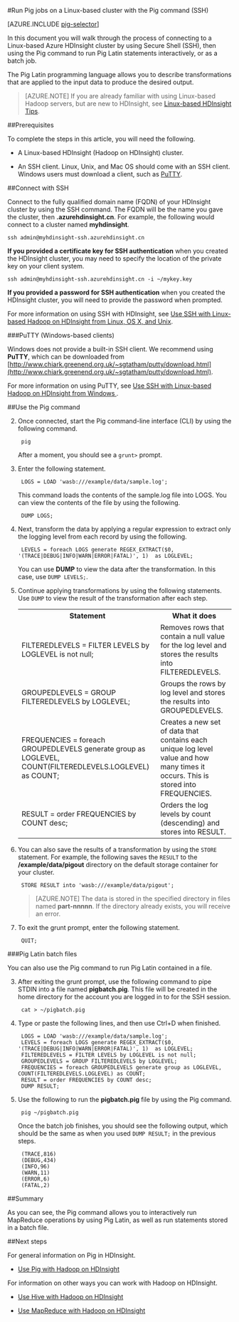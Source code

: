 <!-- not suitable for Mooncake -->

<properties
   pageTitle="Use Hadoop Pig with SSH on an HDInsight cluster | Windows Azure"
   description="Learn how connect to a Linux-based Hadoop cluster with SSH, and then use the Pig command to run Pig Latin statements interactively, or as a batch job."
   services="hdinsight"
   documentationCenter=""
   authors="Blackmist"
   manager="paulettm"
   editor="cgronlun"
	tags="azure-portal"/>

<tags
	ms.service="hdinsight"
	ms.date="02/05/2016"
	wacn.date=""/>

#Run Pig jobs on a Linux-based cluster with the Pig command (SSH)

[AZURE.INCLUDE [pig-selector](../includes/hdinsight-selector-use-pig.md)]

In this document you will walk through the process of connecting to a Linux-based Azure HDInsight cluster by using Secure Shell (SSH), then using the Pig command to run Pig Latin statements interactively, or as a batch job.

The Pig Latin programming language allows you to describe transformations that are applied to the input data to produce the desired output.

> [AZURE.NOTE] If you are already familiar with using Linux-based Hadoop servers, but are new to HDInsight, see [Linux-based HDInsight Tips](/documentation/articles/hdinsight-hadoop-linux-information).

##<a id="prereq"></a>Prerequisites

To complete the steps in this article, you will need the following.

* A Linux-based HDInsight (Hadoop on HDInsight) cluster.

* An SSH client. Linux, Unix, and Mac OS should come with an SSH client. Windows users must download a client, such as [PuTTY](http://www.chiark.greenend.org.uk/~sgtatham/putty/download.html).

##<a id="ssh"></a>Connect with SSH

Connect to the fully qualified domain name (FQDN) of your HDInsight cluster by using the SSH command. The FQDN will be the name you gave the cluster, then **.azurehdinsight.cn**. For example, the following would connect to a cluster named **myhdinsight**.

	ssh admin@myhdinsight-ssh.azurehdinsight.cn

**If you provided a certificate key for SSH authentication** when you created the HDInsight cluster, you may need to specify the location of the private key on your client system.

	ssh admin@myhdinsight-ssh.azurehdinsight.cn -i ~/mykey.key

**If you provided a password for SSH authentication** when you created the HDInsight cluster, you will need to provide the password when prompted.

For more information on using SSH with HDInsight, see [Use SSH with Linux-based Hadoop on HDInsight from Linux, OS X, and Unix](/documentation/articles/hdinsight-hadoop-linux-use-ssh-unix).

###PuTTY (Windows-based clients)

Windows does not provide a built-in SSH client. We recommend using **PuTTY**, which can be downloaded from [http://www.chiark.greenend.org.uk/~sgtatham/putty/download.html](http://www.chiark.greenend.org.uk/~sgtatham/putty/download.html).

For more information on using PuTTY, see [Use SSH with Linux-based Hadoop on HDInsight from Windows ](/documentation/articles/hdinsight-hadoop-linux-use-ssh-windows).

##<a id="pig"></a>Use the Pig command

2. Once connected, start the Pig command-line interface (CLI) by using the following command.

        pig

	After a moment, you should see a `grunt>` prompt.

3. Enter the following statement.

		LOGS = LOAD 'wasb:///example/data/sample.log';

	This command loads the contents of the sample.log file into LOGS. You can view the contents of the file by using the following.

		DUMP LOGS;

4. Next, transform the data by applying a regular expression to extract only the logging level from each record by using the following.

		LEVELS = foreach LOGS generate REGEX_EXTRACT($0, '(TRACE|DEBUG|INFO|WARN|ERROR|FATAL)', 1)  as LOGLEVEL;

	You can use **DUMP** to view the data after the transformation. In this case, use `DUMP LEVELS;`.

5. Continue applying transformations by using the following statements. Use `DUMP` to view the result of the transformation after each step.

	<table>
	<tr>
	<th>Statement</th><th>What it does</th>
	</tr>
	<tr>
	<td>FILTEREDLEVELS = FILTER LEVELS by LOGLEVEL is not null;</td><td>Removes rows that contain a null value for the log level and stores the results into FILTEREDLEVELS.</td>
	</tr>
	<tr>
	<td>GROUPEDLEVELS = GROUP FILTEREDLEVELS by LOGLEVEL;</td><td>Groups the rows by log level and stores the results into GROUPEDLEVELS.</td>
	</tr>
	<tr>
	<td>FREQUENCIES = foreach GROUPEDLEVELS generate group as LOGLEVEL, COUNT(FILTEREDLEVELS.LOGLEVEL) as COUNT;</td><td>Creates a new set of data that contains each unique log level value and how many times it occurs. This is stored into FREQUENCIES.</td>
	</tr>
	<tr>
	<td>RESULT = order FREQUENCIES by COUNT desc;</td><td>Orders the log levels by count (descending) and stores into RESULT.</td>
	</tr>
	</table>

6. You can also save the results of a transformation by using the `STORE` statement. For example, the following saves the `RESULT` to the **/example/data/pigout** directory on the default storage container for your cluster.

		STORE RESULT into 'wasb:///example/data/pigout';

	> [AZURE.NOTE] The data is stored in the specified directory in files named **part-nnnnn**. If the directory already exists, you will receive an error.

7. To exit the grunt prompt, enter the following statement.

		QUIT;

###Pig Latin batch files

You can also use the Pig command to run Pig Latin contained in a file.

3. After exiting the grunt prompt, use the following command to pipe STDIN into a file named **pigbatch.pig**. This file will be created in the home directory for the account you are logged in to for the SSH session.

		cat > ~/pigbatch.pig

4. Type or paste the following lines, and then use Ctrl+D when finished.

		LOGS = LOAD 'wasb:///example/data/sample.log';
		LEVELS = foreach LOGS generate REGEX_EXTRACT($0, '(TRACE|DEBUG|INFO|WARN|ERROR|FATAL)', 1)  as LOGLEVEL;
		FILTEREDLEVELS = FILTER LEVELS by LOGLEVEL is not null;
		GROUPEDLEVELS = GROUP FILTEREDLEVELS by LOGLEVEL;
		FREQUENCIES = foreach GROUPEDLEVELS generate group as LOGLEVEL, COUNT(FILTEREDLEVELS.LOGLEVEL) as COUNT;
		RESULT = order FREQUENCIES by COUNT desc;
		DUMP RESULT;

5. Use the following to run the **pigbatch.pig** file by using the Pig command.

		pig ~/pigbatch.pig

	Once the batch job finishes, you should see the following output, which should be the same as when you used `DUMP RESULT;` in the previous steps.

		(TRACE,816)
		(DEBUG,434)
		(INFO,96)
		(WARN,11)
		(ERROR,6)
		(FATAL,2)

##<a id="summary"></a>Summary

As you can see, the Pig command allows you to interactively run MapReduce operations by using Pig Latin, as well as run statements stored in a batch file.

##<a id="nextsteps"></a>Next steps

For general information on Pig in HDInsight.

* [Use Pig with Hadoop on HDInsight](/documentation/articles/hdinsight-use-pig)

For information on other ways you can work with Hadoop on HDInsight.

* [Use Hive with Hadoop on HDInsight](/documentation/articles/hdinsight-use-hive)

* [Use MapReduce with Hadoop on HDInsight](/documentation/articles/hdinsight-use-mapreduce)
